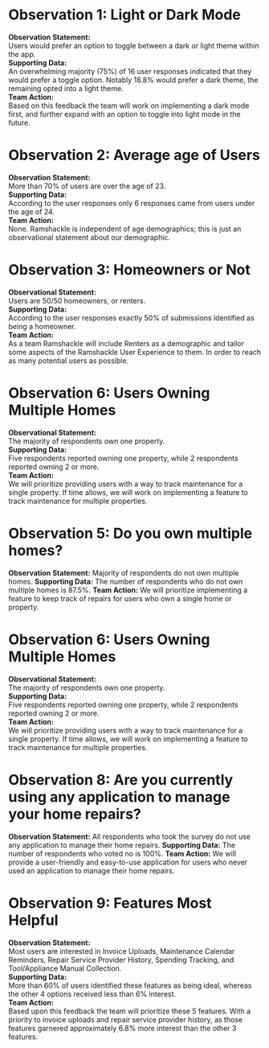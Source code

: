 # Observation 1: Light or Dark Mode
**Observation Statement:**  
Users would prefer an option to toggle between a dark or light theme within the app.  
**Supporting Data:**  
An overwhelming majority (75%) of 16 user responses indicated that they would prefer a toggle option. Notably 18.8% would prefer a dark theme, the remaining opted into a light theme.  
**Team Action:**  
Based on this feedback the team will work on implementing a dark mode first, and further expand with an option to toggle into light mode in the future.  

# Observation 2: Average age of Users
**Observation Statement:**  
More than 70% of users are over the age of 23.   
**Supporting Data:**  
According to the user responses only 6 responses came from users under the age of 24.  
**Team Action:**  
None. Ramshackle is independent of age demographics; this is just an observational statement about our demographic.

# Observation 3: Homeowners or Not
**Observational Statement:**  
Users are 50/50 homeowners, or renters.  
**Supporting Data:**  
According to the user responses exactly 50% of submissions identified as being a homeowner.  
**Team Action:**  
As a team Ramshackle will include Renters as a demographic and tailor some aspects of the Ramshackle User Experience to them. In order to reach as many potential users as possible.
  
# Observation 6: Users Owning Multiple Homes
**Observational Statement:**    
The majority of respondents own one property.  
**Supporting Data:**    
Five respondents reported owning one property, while 2 respondents reported owning 2 or more.   
**Team Action:**  
We will prioritize providing users with a way to track maintenance for a single property. If time allows, we will work on implementing a feature to track maintenance for multiple properties.

# Observation 5: Do you own multiple homes?
**Observation Statement:**
Majority of respondents do not own multiple homes.
**Supporting Data:**
The number of respondents who do not own multiple homes is 87.5%.
**Team Action:**
We will prioritize implementing a feature to keep track of repairs for users who own a single home or property.
  
# Observation 6: Users Owning Multiple Homes
**Observational Statement:**    
The majority of respondents own one property.  
**Supporting Data:**    
Five respondents reported owning one property, while 2 respondents reported owning 2 or more.   
**Team Action:**  
We will prioritize providing users with a way to track maintenance for a single property. If time allows, we will work on implementing a feature to track maintenance for multiple properties.
  

# Observation 8: Are you currently using any application to manage your home repairs?
**Observation Statement:**
All respondents who took the survey do not use any application to manage their home repairs.
**Supporting Data:**
The number of respondents who voted no is 100%.
**Team Action:**
We will provide a user-friendly and easy-to-use application for users who never used an application to manage their home repairs.

# Observation 9: Features Most Helpful
**Observation Statement:**  
Most users are interested in Invoice Uploads, Maintenance Calendar Reminders, Repair Service Provider History, Spending Tracking, and Tool/Appliance Manual Collection.  
**Supporting Data:**  
More than 60% of users identified these features as being ideal, whereas the other 4 options received less than 6% interest.  
**Team Action:**  
Based upon this feedback the team will prioritize these 5 features. With a priority to invoice uploads and repair service provider history, as those features garnered approximately 6.8% more interest than the other 3 features.
